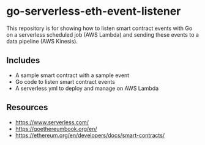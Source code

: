 # go-serverless-eth-event-listener

This repository is for showing how to listen smart contract events with Go on a serverless scheduled job (AWS Lambda) and sending these events to a data pipeline (AWS Kinesis).

## Includes
- A sample smart contract with a sample event
- Go code to listen smart contract events
- A serverless yml to deploy and manage on AWS Lambda

## Resources
- https://www.serverless.com/
- https://goethereumbook.org/en/
- https://ethereum.org/en/developers/docs/smart-contracts/
